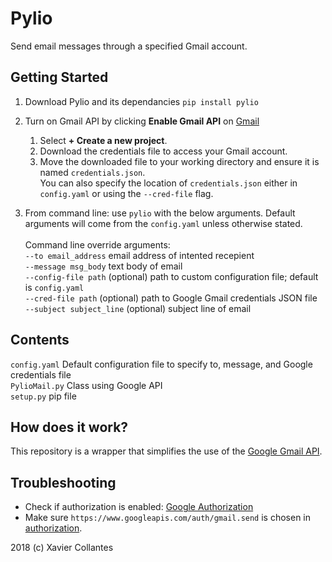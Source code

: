 # Pylio
Send email messages through a specified Gmail account.

## Getting Started
1) Download Pylio and its dependancies 
`pip install pylio`

2) Turn on Gmail API by clicking **Enable Gmail API** on [Gmail](gmailAPIon)
    1) Select **+ Create a new project**.
    2) Download the credentials file to access your Gmail account. 
    3) Move the downloaded file to your working directory and ensure it is named `credentials.json`. \
       You can also specify the location of `credentials.json` either in `config.yaml` or using the `--cred-file` flag.
       
3) From command line: use `pylio` with the below arguments. Default arguments will come from the `config.yaml` unless otherwise stated. <br>       
Command line override arguments: <br>
  `--to email_address` email address of intented recepient \
  `--message msg_body` text body of email \
  `--config-file path` (optional) path to custom configuration file; default is `config.yaml` \
  `--cred-file path` (optional) path to Google Gmail credentials JSON file \
  `--subject subject_line` (optional) subject line of email 


## Contents
`config.yaml` Default configuration file to specify to, message, and Google credentials file \
`PylioMail.py` Class using Google API \
`setup.py` pip file

## How does it work? 
This repository is a wrapper that simplifies the use of the [Google Gmail API](gmailAPI).  

## Troubleshooting
- Check if authorization is enabled: [Google Authorization](https://developers.google.com/gmail/api/auth/about-auth)
- Make sure `https://www.googleapis.com/auth/gmail.send` is chosen in [authorization](https://developers.google.com/gmail/api/auth/web-server).

2018 (c) Xavier Collantes

[gmailAPI]:("https://developers.google.com/gmail/api/")
[gmailAPIon]:("https://developers.google.com/gmail/api/quickstart/python")
